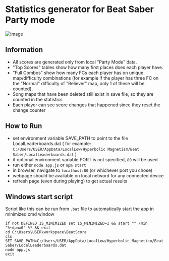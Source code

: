 # Statistics generator for Beat Saber Party mode

![image](https://user-images.githubusercontent.com/26748457/114350331-5bdccb00-9b69-11eb-99b7-e85203a83179.png)


## Information
- All scores are generated only from local "Party Mode" data.
- "Top Scores" tables show how many first places does each player have.
- "Full Combos" show how many FCs each player has on unique map/difficulty combinations (for example if the player has three FC on the "Normal" difficulty of "Believer" map, only 1 of these will be counted).
- Song maps that have been deleted still exist in save file, so they are counted in the statistics 
- Each player can see score changes that happened since they reset the change counter

## How to Run
- set environment variable SAVE_PATH to point to the file LocalLeaderboards.dat ( for example: `C:/Users/USER/AppData/LocalLow/Hyperbolic Magnetism/Beat Saber/LocalLeaderboards.dat` )
- if optional environment variable PORT is not specified, `80` will be used
- run either `node app.js` or `npm start`
- in browser, navigate to `localhost:80` (or whichever port you chose)
- webpage should be available on local netword for any connected device
- refresh page (even during playing) to get actual results
  
## Windows start script
Script like this can be run from `.bat` file to automatically start the app in minimized cmd window
```
if not DEFINED IS_MINIMIZED set IS_MINIMIZED=1 && start "" /min "%~dpnx0" %* && exit
cd C:\Users\USER\workspace\BeatScore
cls
SET SAVE_PATH=C:/Users/USER/AppData/LocalLow/Hyperbolic Magnetism/Beat Saber/LocalLeaderboards.dat
node app.js
exit

```
